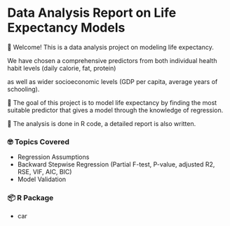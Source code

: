 <h1>Data Analysis Report on Life Expectancy Models
</h1>

👋 Welcome! This is a data analysis project on modeling life expectancy.

We have chosen a comprehensive predictors from both individual health habit levels (daily calorie, fat, protein)

as well as wider socioeconomic levels (GDP per capita, average years of schooling).

🎯 The goal of this project is to model life expectancy by finding the most suitable predictor that gives a model through the knowledge of regression.

🧐 The analysis is done in R code, a detailed report is also written.

### 🤓 Topics Covered

* Regression Assumptions
* Backward Stepwise Regression (Partial F-test, P-value, adjusted R2, RSE, VIF, AIC, BIC)
* Model Validation

### 📦 R Package

* car
